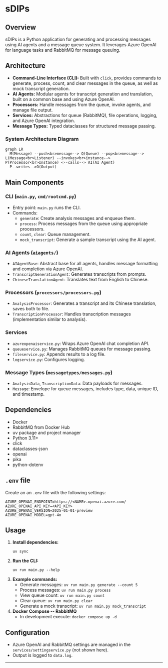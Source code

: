 # sDIPs

## Overview

sDIPs is a Python application for generating and processing messages using AI agents and a message queue system. It leverages Azure OpenAI for language tasks and RabbitMQ for message queuing.

## Architecture

- **Command-Line Interface (CLI):** Built with `click`, provides commands to generate, process, count, and clear messages in the queue, as well as mock transcript generation.
- **AI Agents:** Modular agents for transcript generation and translation, built on a common base and using Azure OpenAI.
- **Processors:** Handle messages from the queue, invoke agents, and manage file output.
- **Services:** Abstractions for queue (RabbitMQ), file operations, logging, and Azure OpenAI integration.
- **Message Types:** Typed dataclasses for structured message passing.

### System Architecture Diagram

```mermaid
graph LR
  M(Message) --push<br>message--> Q(Queue) --pop<br>message--> L(Message<br>Listener) --invokes<br>instance--> P(Processor<br>Instance) <--calls--> AI(AI Agent)
  P--writes-->O(Output)
```


## Main Components

### CLI (`main.py`, `cmd/rootcmd.py`)
- Entry point: `main.py` runs the CLI.
- Commands:
  - `generate`: Create analysis messages and enqueue them.
  - `process`: Process messages from the queue using appropriate processors.
  - `count`, `clear`: Queue management.
  - `mock_transcript`: Generate a sample transcript using the AI agent.

### AI Agents (`aiagents/`)
- `AIAgentBase`: Abstract base for all agents, handles message formatting and completion via Azure OpenAI.
- `TranscriptGenerationAgent`: Generates transcripts from prompts.
- `ChineseTranslationAgent`: Translates text from English to Chinese.

### Processors (`processors/processors.py`)
- `AnalysisProcessor`: Generates a transcript and its Chinese translation, saves both to file.
- `TranscriptionProcessor`: Handles transcription messages (implementation similar to analysis).

### Services
- `azureopenaiservice.py`: Wraps Azure OpenAI chat completion API.
- `queueservice.py`: Manages RabbitMQ queues for message passing.
- `fileservice.py`: Appends results to a log file.
- `logservice.py`: Configures logging.

### Message Types (`messagetypes/messages.py`)
- `AnalysisData`, `TranscriptionData`: Data payloads for messages.
- `Message`: Envelope for queue messages, includes type, data, unique ID, and timestamp.

## Dependencies

- Docker
- RabbitMQ from Docker Hub
- uv package and project manager
- Python 3.11+
- click
- dataclasses-json
- openai
- pika
- python-dotenv

## `.env` file

Create an an `.env` file with the following settings:

```
AZURE_OPENAI_ENDPOINT=https://<NAME>.openai.azure.com/
AZURE_OPENAI_API_KEY=<API_KEY>
AZURE_OPENAI_VERSION=2025-01-01-preview
AZURE_OPENAI_MODEL=gpt-4o
```

## Usage

1. **Install dependencies:**
   ```
   uv sync
   ```
2. **Run the CLI:**
   ```
   uv run main.py --help
   ```
3. **Example commands:**
   - Generate messages: `uv run main.py generate --count 5`
   - Process messages: `uv run main.py process`
   - View queue count: `uv run main.py count`
   - Clear queue: `uv run main.py clear`
   - Generate a mock transcript: `uv run main.py mock_transcript`
4. **Docker Compose -- RabbitMQ**
   - In development execute: `docker compose up -d`

## Configuration

- Azure OpenAI and RabbitMQ settings are managed in the `services/settingservice.py` (not shown here).
- Output is logged to `data.log`.

---
